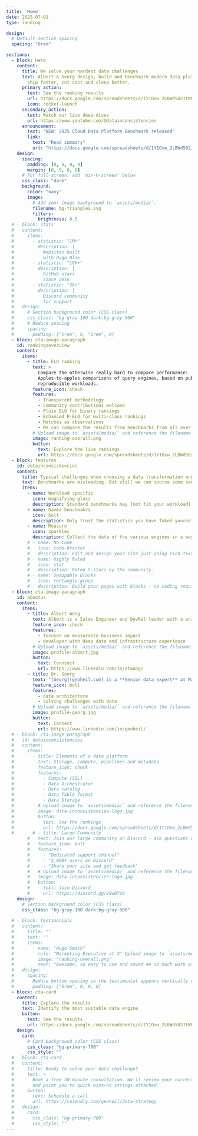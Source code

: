 ```yaml
---
title: 'Home'
date: 2025-07-01
type: landing

design:
  # Default section spacing
  spacing: "6rem"

sections:
  - block: hero
    content:
      title: We solve your hardest data challenges
      text: Albert & Georg design, build and benchmark modern data platforms so you can
        ship faster, cut cost and sleep better.
      primary_action:
        text: See the ranking results
        url: https://docs.google.com/spreadsheets/d/1Y1Oxw_2LBWd502JtWFFyef2y5TvOyQMkq156cDrKJbA/edit?usp=sharing
        icon: rocket-launch
      secondary_action:
        text: Watch our live deep-dives
        url: https://www.youtube.com/@datainconsistencies
      announcement:
        text: "NEW: 2025 Cloud Data Platform Benchmark released"
        link:
          text: "Read summary"
          url: "https://docs.google.com/spreadsheets/d/1Y1Oxw_2LBWd502JtWFFyef2y5TvOyQMkq156cDrKJbA/edit?usp=sharing"
    design:
      spacing:
        padding: [0, 0, 0, 0]
        margin: [0, 0, 0, 0]
      # For full-screen, add `min-h-screen` below
      css_class: "dark"
      background:
        color: "navy"
        image:
          # Add your image background to `assets/media/`.
          filename: bg-triangles.svg
          filters:
            brightness: 0.5
  # - block: stats
  #   content:
  #     items:
  #       - statistic: "1M+"
  #         description: |
  #           Websites built  
  #           with Hugo Blox
  #       - statistic: "10k+"
  #         description: |
  #           GitHub stars  
  #           since 2016
  #       - statistic: "3k+"
  #         description: |
  #           Discord community  
  #           for support
  #   design:
  #     # Section background color (CSS class)
  #     css_class: "bg-gray-100 dark:bg-gray-900"
  #     # Reduce spacing
  #     spacing:
  #       padding: ["1rem", 0, "1rem", 0]
  - block: cta-image-paragraph
    id: rankingsoverview
    content:
      items:
        - title: ELO ranking
          text: > 
            Compare the otherwise really hard to compare performance:
            Apples-to-apples comparisons of query engines, based on publicly
            reproducible workloads.
          feature_icon: check
          features:
            - Transparent methodology
            - Community contributions welcome
            - Plain ELO for binary rankings
            - Enhanced R-ELO for multi-class rankings
            - Matches as observations
            - We can compare the results from benchmarks from all over the web
          # Upload image to `assets/media/` and reference the filename here
          image: ranking-overall.png
          button:
            text: Explore the live rankings
            url: https://docs.google.com/spreadsheets/d/1Y1Oxw_2LBWd502JtWFFyef2y5TvOyQMkq156cDrKJbA/edit?usp=sharing
  - block: features
    id: datainconsistencies
    content:
      title: Typical challenges when choosing a data transformation engine
      text: Benchmarks are misleading. But still we can source some sensible insights from them. We are computing ELO scores to compare the various engines.
      items:
        - name: Workload specific
          icon: magnifying-glass
          description: Standard benchmarks may [not fit your workload](https://www.onehouse.ai/blog/measuring-etl-price-performance-on-cloud-data-platforms). Understand the concepts and usage patterns.
        - name: Gamed benchmakrs
          icon: bolt
          description: Only trust the statistics you have faked yourself - sometimes it can happen vendors are overly optimizing the benchmarks in their favor
        - name: Measure
          icon: sparkles
          description: Collect the data of the various engines in a way it can becompre comparable.
        # - name: No-Code
        #   icon: code-bracket
        #   description: Edit and design your site just using rich text (Markdown) and configurable YAML parameters.
        # - name: Highly Rated
        #   icon: star
        #   description: Rated 5-stars by the community.
        # - name: Swappable Blocks
        #   icon: rectangle-group
        #   description: Build your pages with blocks - no coding required!
  - block: cta-image-paragraph
    id: aboutus
    content:
      items:
        - title: Albert Wong
          text: Albert is a Sales Engineer and DevRel leader with a unique blend of deep technical knowledge and a proven go-to-market mindset. He has a track record of success at both VC-backed startups and major technology companies.<br/>Albert is available to speak at meetups and conferences on ELO analytics engine rankings and offers advisory consulting for analytics engine selection and strategy.
          feature_icon: check
          features:
            - focused on measurable business impact
            - developer with deep data and infrastructure experience
          # Upload image to `assets/media/` and reference the filename here
          image: profile-albert.jpg
          button:
            text: Conncect
            url: https://www.linkedin.com/in/atwong/
        - title: Dr. Georg 
          text: "[Georg](geoheil.com) is a **Senior data expert** at Magenta and a ML-ops engineer at ASCII. He is **solving challenges with data**. His interests include geospatial graphs and time series. Georg transitions the data platform of Magenta to the cloud and is handling large scale multi-modal ML-ops challenges at ASCII."
          feature_icon: bolt
          features:
            - data architecture
            - solving challenges with data
          # Upload image to `assets/media/` and reference the filename here
          image: profile-georg.jpg
          button:
            text: Connect
            url: https://www.linkedin.com/in/geoheil/
  # - block: cta-image-paragraph
  #   id: datainconsistencies
  #   content:
  #     items:
  #       - title: Elements of a data platform
  #         text: Storage, compute, pipelines and metadata
  #         feature_icon: check
  #         features:
  #           - Compute (SQL)
  #           - Data Orchestrator
  #           - Data catalog
  #           - Data Table format
  #           - Data Storage
  #         # Upload image to `assets/media/` and reference the filename here
  #         image: data-inconsistencies-logo.jpg
  #         button:
  #           text: See the rankings
  #           url: https://docs.google.com/spreadsheets/d/1Y1Oxw_2LBWd502JtWFFyef2y5TvOyQMkq156cDrKJbA/edit?usp=sharing
  #       # - title: Large Community
        #   text: Join our large community on Discord - ask questions and get live responses
        #   feature_icon: bolt
        #   features:
        #     - "Dedicated support channel"
        #     - "3,000+ users on Discord"
        #     - "Share your site and get feedback"
        #   # Upload image to `assets/media/` and reference the filename here
        #   image: data-inconsistencies-logo.jpg
        #   button:
        #     text: Join Discord
        #     url: https://discord.gg/z8wNYzb
    design:
      # Section background color (CSS class)
      css_class: "bg-gray-100 dark:bg-gray-900"
  
  # - block: testimonials
  #   content:
  #     title: ""
  #     text: ""
  #     items:
  #       - name: "Hugo Smith"
  #         role: "Marketing Executive at X" Upload image to `assets/media/` and reference the filename here
  #         image: "ranking-overall.png"
  #         text: "Awesome, so easy to use and saved me so much work with the swappable pre-designed sections!"
  #   design:
  #     spacing:
  #       Reduce bottom spacing so the testimonial appears vertically centered between sections
  #       padding: ["6rem", 0, 0, 0]
  - block: cta-card
    content:
      title: Explore the results
      text: Identify the most suitable data engine
      button:
        text: See the results
        url: https://docs.google.com/spreadsheets/d/1Y1Oxw_2LBWd502JtWFFyef2y5TvOyQMkq156cDrKJbA/edit?usp=sharing
    design:
      card:
        # Card background color (CSS class)
        css_class: "bg-primary-700"
        css_style: ""
  # - block: cta-card
  #   content:
  #     title: Ready to solve your data challenge?
  #     text: >
  #       Book a free 30-minute consultation. We'll review your current stack
  #       and point you to quick wins—no strings attached.
  #     button:
  #       text: Schedule a call
  #       url: https://calendly.com/geoheil/data-strategy
  #   design:
  #     card:
  #       css_class: "bg-primary-700"
  #       css_style: ""
---
```

